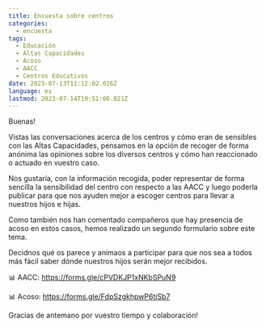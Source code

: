 ```yaml
---
title: Encuesta sobre centros
categories:
  - encuesta
tags:
  - Educación
  - Altas Capacidades
  - Acoso
  - AACC
  - Centros Educativos
date: 2023-07-13T11:12:02.026Z
language: es
lastmod: 2023-07-14T19:51:06.821Z
---
```


Buenas!

Vistas las conversaciones acerca de los centros y cómo eran de sensibles con las Altas Capacidades, pensamos en la opción de recoger de forma anónima las opiniones sobre los diversos centros y cómo han reaccionado o actuado en vuestro caso.

Nos gustaría, con la información recogida, poder representar de forma sencilla la sensibilidad del centro con respecto a las AACC y luego poderla publicar para que nos ayuden mejor a escoger centros para llevar a nuestros hijos e hijas.

Como también nos han comentado compañeros que hay presencia de acoso en estos casos, hemos realizado un segundo formulario sobre este tema.

Decidnos qué os parece y animaos a participar para que nos sea a todos más fácil saber dónde nuestros hijos serán mejor recibidos.

📊 AACC: <https://forms.gle/cPVDKJP1xNKbSPuN9>

📊 Acoso: <https://forms.gle/FdpSzgkhpwP6tiSb7>

Gracias de antemano por vuestro tiempo y colaboración!
